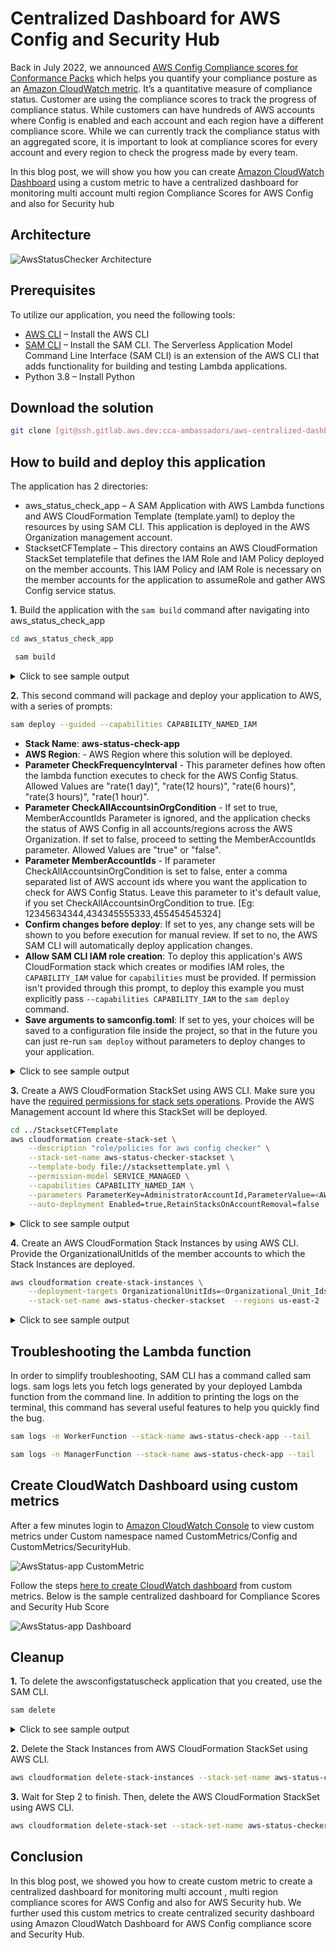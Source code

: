 #  Centralized Dashboard for AWS Config and Security Hub

Back in July 2022, we announced [AWS Config Compliance scores for Conformance Packs](https://aws.amazon.com/about-aws/whats-new/2022/07/aws-config-conformance-packs-scores-track-resource-compliance/) which helps you quantify your compliance posture as an [Amazon CloudWatch metric](https://docs.aws.amazon.com/AmazonCloudWatch/latest/monitoring/working_with_metrics.html). It’s a quantitative measure of compliance status. Customer are using the compliance scores to track
the progress of compliance status. While customers can have hundreds of AWS accounts where Config is enabled and each account and each region have a different compliance score. While we can currently track the compliance status with an aggregated score, it is important to look at compliance scores for every account and every region to check the progress made by every team.

In this blog post, we will show you how you can create [Amazon CloudWatch Dashboard](https://docs.aws.amazon.com/AmazonCloudWatch/latest/monitoring/CloudWatch_Dashboards.html) using a custom metric to have a centralized dashboard for monitoring multi account multi region Compliance Scores for AWS Config and also for Security hub

## Architecture

![AwsStatusChecker Architecture](images/Architecture.png "Architecture")

## Prerequisites

To utilize our application, you need the following tools:

- [AWS CLI](https://aws.amazon.com/cli/) – Install the AWS CLI
- [SAM CLI](https://docs.aws.amazon.com/serverless-application-model/latest/developerguide/serverless-sam-cli-install.html) – Install the SAM CLI. The Serverless Application Model Command Line Interface (SAM CLI) is an extension of the AWS CLI that adds functionality for building and testing Lambda applications.
- Python 3.8 – Install Python

## Download the solution

```bash
git clone [git@ssh.gitlab.aws.dev:cca-ambassadors/aws-centralized-dashboard-config-securityhub.git](https://github.com/aws-samples/aws-centralized-dashboard-config-securityhub)
```

## How to build and deploy this application

The application has 2 directories:

- aws_status_check_app – A SAM Application with AWS Lambda functions and AWS CloudFormation Template (template.yaml) to deploy the resources by using SAM CLI. This application is deployed in the AWS Organization management account.
- StacksetCFTemplate – This directory contains an AWS CloudFormation StackSet templatefile that defines the IAM Role and IAM Policy deployed on the member accounts. This IAM Policy and IAM Role is necessary on the member accounts for the application to assumeRole and gather AWS Config service status.

**1.** Build the application with the `sam build` command after navigating into aws_status_check_app

```bash
cd aws_status_check_app
```
```bash
 sam build
```
<details><summary>Click to see sample output</summary>

```bash
sam build
Building codeuri: /local/home/sundjega/centraldashboard/aws-centralized-dashboard-config-securityhub/aws_status_check_app/aws_status_check runtime: python3.8 metadata: {} architecture: x86_64 functions: ManagerFunction, WorkerFunction
Running PythonPipBuilder:ResolveDependencies
Running PythonPipBuilder:CopySource

Build Succeeded

Built Artifacts  : .aws-sam/build
Built Template   : .aws-sam/build/template.yaml

Commands you can use next
=========================
[*] Validate SAM template: sam validate
[*] Invoke Function: sam local invoke
[*] Test Function in the Cloud: sam sync --stack-name {{stack-name}} --watch
[*] Deploy: sam deploy --guided

```
</details>

**2.** This second command will package and deploy your application to AWS, with a series of prompts:

```bash
sam deploy --guided --capabilities CAPABILITY_NAMED_IAM
```

* **Stack Name**: **aws-status-check-app**
* **AWS Region**: - AWS Region where this solution will be deployed.
* **Parameter CheckFrequencyInterval** - This parameter defines how often the lambda function executes to check for the AWS Config Status. Allowed Values are "rate(1 day)", "rate(12 hours)", "rate(6 hours)", "rate(3 hours)", "rate(1 hour)".
* **Parameter CheckAllAccountsinOrgCondition** - If set to true, MemberAccountIds Parameter is ignored, and the application checks the status of AWS Config in all accounts/regions across the AWS Organization. If set to false, proceed to setting the MemberAccountIds parameter. Allowed Values are "true" or "false".
* **Parameter MemberAccountIds** - If parameter CheckAllAccountsinOrgCondition is set to false, enter a comma separated list of AWS account ids where you want the application to check for AWS Config Status. Leave this parameter to it's default value, if you set CheckAllAccountsinOrgCondition to true. [Eg: 12345634344,434345555333,455454545324]
* **Confirm changes before deploy**: If set to yes, any change sets will be shown to you before execution for manual review. If set to no, the AWS SAM CLI will automatically deploy application changes.
* **Allow SAM CLI IAM role creation**: To deploy this application's AWS CloudFormation stack which creates or modifies IAM roles, the `CAPABILITY_IAM` value for `capabilities` must be provided. If permission isn't provided through this prompt, to deploy this example you must explicitly pass `--capabilities CAPABILITY_IAM` to the `sam deploy` command.
* **Save arguments to samconfig.toml**: If set to yes, your choices will be saved to a configuration file inside the project, so that in the future you can just re-run `sam deploy` without parameters to deploy changes to your application.

<details><summary>Click to see sample output</summary>

```bash

sam deploy --guided --capabilities CAPABILITY_NAMED_IAM

Configuring SAM deploy
======================

        Looking for config file [samconfig.toml] :  Not found

        Setting default arguments for 'sam deploy'
        =========================================
        Stack Name [sam-app]: aws-status-check-app
        AWS Region [us-east-1]: us-east-2
        Parameter CheckFrequencyMins [rate(1 day)]: rate(1 day)
        Parameter CheckAllAccountsinOrgCondition [true]:
        Parameter MemberAccountIds [IGNORE,IF,CheckAllAccountsinOrg,TRUE]:
        #Shows you resources changes to be deployed and require a 'Y' to initiate deploy
        Confirm changes before deploy [y/N]: y
        #SAM needs permission to be able to create roles to connect to the resources in your template
        Allow SAM CLI IAM role creation [Y/n]: Y
        #Preserves the state of previously provisioned resources when an operation fails
        Disable rollback [y/N]: y
        Save arguments to configuration file [Y/n]: Y
        SAM configuration file [samconfig.toml]:
        SAM configuration environment [default]:

        Looking for resources needed for deployment:

        Managed S3 bucket: aws-sam-cli-managed-default-samclisourcebucket-1bctiwbckuz4w
        A different default S3 bucket can be set in samconfig.toml and auto resolution of buckets turned off by setting resolve_s3=False

        Saved arguments to config file
        Running 'sam deploy' for future deployments will use the parameters saved above.
        The above parameters can be changed by modifying samconfig.toml
        Learn more about samconfig.toml syntax at
        https://docs.aws.amazon.com/serverless-application-model/latest/developerguide/serverless-sam-cli-config.html

        Uploading to aws-status-check-app/260bddab803770c56a539cca40ce28d9  4509 / 4509  (100.00%)
File with same data already exists at aws-status-check-app/260bddab803770c56a539cca40ce28d9, skipping upload

        Deploying with following values
        ===============================
        Stack name                   : aws-status-check-app
        Region                       : us-east-2
        Confirm changeset            : True
        Disable rollback             : True
        Deployment s3 bucket         : aws-sam-cli-managed-default-samclisourcebucket-1bctiwbckuz4w
        Capabilities                 : ["CAPABILITY_NAMED_IAM"]
        Parameter overrides          : {"CheckFrequencyMins": "rate(1 day)", "CheckAllAccountsinOrgCondition": "true", "MemberAccountIds": "IGNORE,IF,CheckAllAccountsinOrg,TRUE"}
        Signing Profiles             : {}

Initiating deployment
=====================

        Uploading to aws-status-check-app/752cc090fa93293635f6b8f07888fe5a.template  7794 / 7794  (100.00%)


Waiting for changeset to be created..

CloudFormation stack changeset
---------------------------------------------------------------------------------------------------------------------------------------------------------------------------------------------------------------------------------------------------------------------------------------------------------------------------------------------
Operation                                                                           LogicalResourceId                                                                   ResourceType                                                                        Replacement
---------------------------------------------------------------------------------------------------------------------------------------------------------------------------------------------------------------------------------------------------------------------------------------------------------------------------------------------
+ Add                                                                               AppFunctionPolicy                                                                   AWS::IAM::ManagedPolicy                                                             N/A
+ Add                                                                               AppFunctionRole                                                                     AWS::IAM::Role                                                                      N/A
+ Add                                                                               AssumedFunctionRole                                                                 AWS::IAM::Role                                                                      N/A
+ Add                                                                               CheckAllAccountsinOrgParameter                                                      AWS::SSM::Parameter                                                                 N/A
+ Add                                                                               ConfigAccountsParameter                                                             AWS::SSM::Parameter                                                                 N/A
+ Add                                                                               ManagerFunctionLogGroup                                                             AWS::Logs::LogGroup                                                                 N/A
+ Add                                                                               ManagerFunctionScheduledRule                                                        AWS::Events::Rule                                                                   N/A
+ Add                                                                               ManagerFunction                                                                     AWS::Lambda::Function                                                               N/A
+ Add                                                                               PermissionForEventsToInvokeLambda1                                                  AWS::Lambda::Permission                                                             N/A
+ Add                                                                               PermissionForEventsToInvokeLambda2                                                  AWS::Lambda::Permission                                                             N/A
+ Add                                                                               WorkerFunctionLogGroup                                                              AWS::Logs::LogGroup                                                                 N/A
+ Add                                                                               WorkerFunctionRule                                                                  AWS::Events::Rule                                                                   N/A
+ Add                                                                               WorkerFunction                                                                      AWS::Lambda::Function                                                               N/A
---------------------------------------------------------------------------------------------------------------------------------------------------------------------------------------------------------------------------------------------------------------------------------------------------------------------------------------------


Changeset created successfully. arn:aws:cloudformation:us-east-2:980861844405:changeSet/samcli-deploy1690484417/bbcba1ce-e8ca-4ecc-b1a6-b12beca2aaa2


Previewing CloudFormation changeset before deployment
======================================================
Deploy this changeset? [y/N]: y

2023-07-27 19:00:26 - Waiting for stack create/update to complete

CloudFormation events from stack operations (refresh every 5.0 seconds)
---------------------------------------------------------------------------------------------------------------------------------------------------------------------------------------------------------------------------------------------------------------------------------------------------------------------------------------------
ResourceStatus                                                                      ResourceType                                                                        LogicalResourceId                                                                   ResourceStatusReason
---------------------------------------------------------------------------------------------------------------------------------------------------------------------------------------------------------------------------------------------------------------------------------------------------------------------------------------------
CREATE_IN_PROGRESS                                                                  AWS::IAM::ManagedPolicy                                                             AppFunctionPolicy                                                                   -
CREATE_IN_PROGRESS                                                                  AWS::SSM::Parameter                                                                 ConfigAccountsParameter                                                             -
CREATE_IN_PROGRESS                                                                  AWS::Logs::LogGroup                                                                 WorkerFunctionLogGroup                                                              -
CREATE_IN_PROGRESS                                                                  AWS::SSM::Parameter                                                                 CheckAllAccountsinOrgParameter                                                      -
CREATE_IN_PROGRESS                                                                  AWS::Logs::LogGroup                                                                 ManagerFunctionLogGroup                                                             -
CREATE_IN_PROGRESS                                                                  AWS::IAM::ManagedPolicy                                                             AppFunctionPolicy                                                                   Resource creation Initiated
CREATE_IN_PROGRESS                                                                  AWS::SSM::Parameter                                                                 ConfigAccountsParameter                                                             Resource creation Initiated
CREATE_IN_PROGRESS                                                                  AWS::Logs::LogGroup                                                                 WorkerFunctionLogGroup                                                              Resource creation Initiated
CREATE_IN_PROGRESS                                                                  AWS::SSM::Parameter                                                                 CheckAllAccountsinOrgParameter                                                      Resource creation Initiated
CREATE_IN_PROGRESS                                                                  AWS::Logs::LogGroup                                                                 ManagerFunctionLogGroup                                                             Resource creation Initiated
CREATE_COMPLETE                                                                     AWS::Logs::LogGroup                                                                 WorkerFunctionLogGroup                                                              -
CREATE_COMPLETE                                                                     AWS::SSM::Parameter                                                                 ConfigAccountsParameter                                                             -
CREATE_COMPLETE                                                                     AWS::Logs::LogGroup                                                                 ManagerFunctionLogGroup                                                             -
CREATE_COMPLETE                                                                     AWS::SSM::Parameter                                                                 CheckAllAccountsinOrgParameter                                                      -
CREATE_COMPLETE                                                                     AWS::IAM::ManagedPolicy                                                             AppFunctionPolicy                                                                   -
CREATE_IN_PROGRESS                                                                  AWS::IAM::Role                                                                      AppFunctionRole                                                                     -
CREATE_IN_PROGRESS                                                                  AWS::IAM::Role                                                                      AssumedFunctionRole                                                                 -
CREATE_IN_PROGRESS                                                                  AWS::IAM::Role                                                                      AppFunctionRole                                                                     Resource creation Initiated
CREATE_IN_PROGRESS                                                                  AWS::IAM::Role                                                                      AssumedFunctionRole                                                                 Resource creation Initiated
CREATE_COMPLETE                                                                     AWS::IAM::Role                                                                      AssumedFunctionRole                                                                 -
CREATE_COMPLETE                                                                     AWS::IAM::Role                                                                      AppFunctionRole                                                                     -
CREATE_IN_PROGRESS                                                                  AWS::Lambda::Function                                                               WorkerFunction                                                                      -
CREATE_IN_PROGRESS                                                                  AWS::Lambda::Function                                                               ManagerFunction                                                                     -
CREATE_IN_PROGRESS                                                                  AWS::Lambda::Function                                                               WorkerFunction                                                                      Resource creation Initiated
CREATE_IN_PROGRESS                                                                  AWS::Lambda::Function                                                               ManagerFunction                                                                     Resource creation Initiated
CREATE_COMPLETE                                                                     AWS::Lambda::Function                                                               WorkerFunction                                                                      -
CREATE_COMPLETE                                                                     AWS::Lambda::Function                                                               ManagerFunction                                                                     -
CREATE_IN_PROGRESS                                                                  AWS::Events::Rule                                                                   WorkerFunctionRule                                                                  -
CREATE_IN_PROGRESS                                                                  AWS::Events::Rule                                                                   ManagerFunctionScheduledRule                                                        -
CREATE_IN_PROGRESS                                                                  AWS::Events::Rule                                                                   ManagerFunctionScheduledRule                                                        Resource creation Initiated
CREATE_IN_PROGRESS                                                                  AWS::Events::Rule                                                                   WorkerFunctionRule                                                                  Resource creation Initiated
CREATE_COMPLETE                                                                     AWS::Events::Rule                                                                   ManagerFunctionScheduledRule                                                        -
CREATE_COMPLETE                                                                     AWS::Events::Rule                                                                   WorkerFunctionRule                                                                  -
CREATE_IN_PROGRESS                                                                  AWS::Lambda::Permission                                                             PermissionForEventsToInvokeLambda1                                                  -
CREATE_IN_PROGRESS                                                                  AWS::Lambda::Permission                                                             PermissionForEventsToInvokeLambda2                                                  -
CREATE_IN_PROGRESS                                                                  AWS::Lambda::Permission                                                             PermissionForEventsToInvokeLambda1                                                  Resource creation Initiated
CREATE_IN_PROGRESS                                                                  AWS::Lambda::Permission                                                             PermissionForEventsToInvokeLambda2                                                  Resource creation Initiated
CREATE_COMPLETE                                                                     AWS::Lambda::Permission                                                             PermissionForEventsToInvokeLambda1                                                  -
CREATE_COMPLETE                                                                     AWS::Lambda::Permission                                                             PermissionForEventsToInvokeLambda2                                                  -
CREATE_COMPLETE                                                                     AWS::CloudFormation::Stack                                                          aws-status-check-app                                                                -
---------------------------------------------------------------------------------------------------------------------------------------------------------------------------------------------------------------------------------------------------------------------------------------------------------------------------------------------

CloudFormation outputs from deployed stack
---------------------------------------------------------------------------------------------------------------------------------------------------------------------------------------------------------------------------------------------------------------------------------------------------------------------------------------------
Outputs
---------------------------------------------------------------------------------------------------------------------------------------------------------------------------------------------------------------------------------------------------------------------------------------------------------------------------------------------
Key                 ManagerFunctionARN
Description         ManagerFunction ARN
Value               arn:aws:lambda:us-east-2:980861844405:function:aws-status-check-app-ManagerFunction-oXx2fvZGftLJ

Key                 WorkerFunctionARN
Description         WorkerFunction ARN
Value               arn:aws:lambda:us-east-2:980861844405:function:aws-status-check-app-WorkerFunction-HBY2theGkFFj
---------------------------------------------------------------------------------------------------------------------------------------------------------------------------------------------------------------------------------------------------------------------------------------------------------------------------------------------


Successfully created/updated stack - aws-status-check-app in us-east-2

```
</details>

**3.** Create a AWS CloudFormation StackSet using AWS CLI. Make sure you have the [required permissions for stack sets operations](https://docs.aws.amazon.com/AWSCloudFormation/latest/UserGuide/stacksets-prereqs.html). Provide the AWS Management account Id where this StackSet will be deployed.

```bash
cd ../StacksetCFTemplate
aws cloudformation create-stack-set \
    --description "role/policies for aws config checker" \
    --stack-set-name aws-status-checker-stackset \
    --template-body file://stacksettemplate.yml \
    --permission-model SERVICE_MANAGED \
    --capabilities CAPABILITY_NAMED_IAM \
    --parameters ParameterKey=AdministratorAccountId,ParameterValue=<AWS_ManagementAccountId> \
    --auto-deployment Enabled=true,RetainStacksOnAccountRemoval=false
```
<details><summary>Click to see sample output</summary>

```
StacksetCFTemplate$ aws cloudformation create-stack-set \
>     --description "role/policies for aws config checker" \
>     --stack-set-name aws-status-checker-stackset \
>     --template-body file://stacksettemplate.yml \
>     --permission-model SERVICE_MANAGED \
>     --capabilities CAPABILITY_NAMED_IAM \
>     --parameters ParameterKey=AdministratorAccountId,ParameterValue=xxxxxxxxxx \
>     --auto-deployment Enabled=true,RetainStacksOnAccountRemoval=false
{
    "StackSetId": "aws-config-checker-stackset:273c07d1-c7ab-4e6c-b388-0f6e2263c400"
}

```
</details>

**4.** Create an AWS CloudFormation Stack Instances by using AWS CLI. Provide the OrganizationalUnitIds of the member accounts to which the Stack Instances are deployed.

```bash
aws cloudformation create-stack-instances \
    --deployment-targets OrganizationalUnitIds=<Organizational_Unit_Ids> \
    --stack-set-name aws-status-checker-stackset  --regions us-east-2
```
<details><summary>Click to see sample output</summary>

```
StacksetCFTemplate$ aws cloudformation create-stack-instances \
>     --deployment-targets OrganizationalUnitIds=r-xxxx \
>     --stack-set-name aws-status-checker-stackset  --regions us-east-2
{
    "OperationId": "1e740a93-e980-44e0-a4d6-6747384dab2f"
}

```
</details>

## Troubleshooting the Lambda function

In order to simplify troubleshooting, SAM CLI has a command called sam logs. sam logs lets you fetch logs generated by your deployed Lambda function from the command line. In addition to printing the logs on the terminal, this command has several useful features to help you quickly find the bug.

```bash
sam logs -n WorkerFunction --stack-name aws-status-check-app --tail
```

```bash
sam logs -n ManagerFunction --stack-name aws-status-check-app --tail
```

## Create CloudWatch Dashboard using custom metrics

After a few minutes login to [Amazon CloudWatch Console](https://console.aws.amazon.com/cloudwatch) to view custom metrics under Custom namespace named CustomMetrics/Config and CustomMetrics/SecurityHub.

![AwsStatus-app CustomMetric](images/custom-metric.png "Custom Metrics in CloudWatch")

Follow the steps [here to create CloudWatch dashboard](https://docs.aws.amazon.com/AmazonCloudWatch/latest/monitoring/create_dashboard.html) from custom metrics. Below is the sample centralized dashboard for Compliance Scores and Security Hub Score

![AwsStatus-app Dashboard](images/dashboard.png "CloudWatch Dashboard")

## Cleanup

**1.** To delete the awsconfigstatuscheck application that you created, use the SAM CLI.

```bash
sam delete
```
<details><summary>Click to see sample output</summary>

```
aws_status_check_app$ sam delete
        Are you sure you want to delete the stack awsconfigstatuschecker-app in the region us-east-2 ? [y/N]: y
        Are you sure you want to delete the folder awsconfigstatuschecker-app in S3 which contains the artifacts? [y/N]: y
        - Deleting S3 object with key awsconfigstatuschecker-app/aca923a2899ecef9bb25fc9d708b2067
        - Could not find and delete the S3 object with the key awsconfigstatuschecker-app/aca923a2899ecef9bb25fc9d708b2067
        - Deleting S3 object with key awsconfigstatuschecker-app/23b0a7ffd14c825f099b0d67a2d1ae18.template
        - Deleting S3 object with key awsconfigstatuschecker-app/26d62b2b9477b02ff57126cd6a59be0b.template
        - Deleting S3 object with key awsconfigstatuschecker-app/938f74b20506773321240e7555ac4910.template
        - Deleting S3 object with key awsconfigstatuschecker-app/93c76ece26e084135707d1b4b26f053b.template
        - Deleting S3 object with key awsconfigstatuschecker-app/b93be3ce737bcac83d43d92246689245.template
        - Deleting S3 object with key awsconfigstatuschecker-app/f81beb0c1361619d6542ef6017556482.template
        - Deleting Cloudformation stack awsconfigstatuschecker-app

Deleted successfully

```
</details>

**2.** Delete the Stack Instances from AWS CloudFormation StackSet using AWS CLI.

```bash
aws cloudformation delete-stack-instances --stack-set-name aws-status-checker-stackset  --regions us-east-1 --no-retain-stacks --deployment-targets OrganizationalUnitIds=<Organizational_Unit_Ids>
```

**3.** Wait for Step 2 to finish. Then, delete the AWS CloudFormation StackSet using AWS CLI.

```bash
aws cloudformation delete-stack-set --stack-set-name aws-status-checker-stackset
```

## Conclusion

In this blog post, we showed you how to create custom metric to create a centralized dashboard for monitoring multi account , multi region compliance scores for AWS Config and also for AWS Security hub. We further used this custom metrics to create centralized security dashboard using Amazon CloudWatch Dashboard for AWS Config compliance score and Security Hub.
